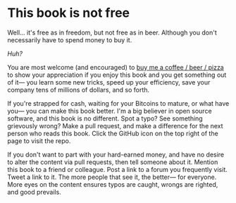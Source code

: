 # This book is not free

Well… it's free as in freedom, but not free as in beer. Although you don't necessarily have to spend money to buy it.

*Huh?*

You are most welcome (and encouraged) to [buy me a coffee / beer / pizza](https://buymeacoffee.com/ehamiter) to show your appreciation if you enjoy this book and you get something out of it— you learn some new tricks, speed up your efficiency, save your company tens of millions of dollars, and so forth.

If you're strapped for cash, waiting for your Bitcoins to mature, or what have you— you can make this book better. I'm a big believer in open source software, and this book is no different. Spot a typo? See something grievously wrong? Make a pull request, and make a difference for the next person who reads this book. Click the GitHub icon <i class="fa fa-github"></i> on the top right of the page to visit the repo.

If you don't want to part with your hard-earned money, and have no desire to alter the content via pull requests, then tell someone about it. Mention this book to a friend or colleague. Post a link to a forum you frequently visit. Tweet a link to it. The more people that see it, the better— for everyone. More eyes on the content ensures typos are caught, wrongs are righted, and good prevails.